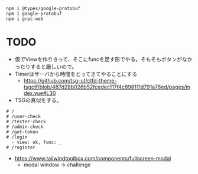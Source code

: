 ```
npm i @types/google-protobuf
npm i google-protobuf
npm i grpc-web
```
# TODO
- 仮でViewを作りきって、そこにfuncを足す形でやる。そもそもボタンがなかったりすると厳しいので。
- Timerはサーバから時間をとってきてやることにする
  - https://github.com/tsg-ut/ctfd-theme-tsgctf/blob/487d28b026b52fcedec117f4c898111d791a78ed/pages/index.vue#L30
- TSGの真似をする。
```
# /
# /user-check
# /tester-check
# /admin-check
# /get-token
# /login
  - view: ok, func: _
# /register

```
- https://www.tailwindtoolbox.com/components/fullscreen-modal 
  - modal window -> challenge 
